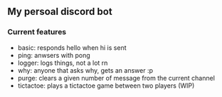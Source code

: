 ## My persoal discord bot

### Current features

- basic: responds hello when hi is sent
- ping: anwsers with pong
- logger: logs things, not a lot rn
- why: anyone that asks why, gets an answer :p
- purge: clears a given number of message from the current channel
- tictactoe: plays a tictactoe game between two players (WIP)

